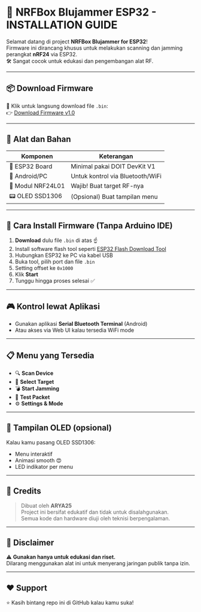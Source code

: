 # 🚀 NRFBox Blujammer ESP32 - INSTALLATION GUIDE

Selamat datang di project **NRFBox Blujammer for ESP32**!  
Firmware ini dirancang khusus untuk melakukan scanning dan jamming perangkat **nRF24** via ESP32.  
🛠️ Sangat cocok untuk edukasi dan pengembangan alat RF.

---

## 📦 Download Firmware

🔽 Klik untuk langsung download file `.bin`:  
👉 [Download Firmware v1.0](./NRFBOX_MODIF.bin)

---

## 🧰 Alat dan Bahan

| Komponen        | Keterangan               |
|----------------|--------------------------|
| 🔌 ESP32 Board  | Minimal pakai DOIT DevKit V1 |
| 📱 Android/PC   | Untuk kontrol via Bluetooth/WiFi |
| 📡 Modul NRF24L01 | Wajib! Buat target RF-nya |
| 📟 OLED SSD1306 | (Opsional) Buat tampilan menu |

---

## 📲 Cara Install Firmware (Tanpa Arduino IDE)

1. **Download** dulu file `.bin` di atas ☝️  
2. Install software flash tool seperti [ESP32 Flash Download Tool](./NETHERCAP.Flasher_GPT.exe)  
3. Hubungkan ESP32 ke PC via kabel USB  
4. Buka tool, pilih port dan file `.bin`  
5. Setting offset ke `0x1000`  
6. Klik **Start**  
7. Tunggu hingga proses selesai ✅

---

## 🎮 Kontrol lewat Aplikasi

- Gunakan aplikasi **Serial Bluetooth Terminal** (Android)  
- Atau akses via Web UI kalau tersedia WiFi mode

---

## 📋 Menu yang Tersedia

- 🔍 **Scan Device**
- 🎯 **Select Target**
- 💣 **Start Jamming**
- 🧪 **Test Packet**
- ⚙️ **Settings & Mode**

---

## 📸 Tampilan OLED (opsional)

Kalau kamu pasang OLED SSD1306:
- Menu interaktif
- Animasi smooth 😍
- LED indikator per menu

---

## 🤖 Credits

> Dibuat oleh **ARYA25**  
> Project ini bersifat edukatif dan tidak untuk disalahgunakan.  
> Semua kode dan hardware diuji oleh teknisi berpengalaman.

---

## 🛑 Disclaimer

⚠️ **Gunakan hanya untuk edukasi dan riset.**  
Dilarang menggunakan alat ini untuk menyerang jaringan publik tanpa izin.

---

## ❤️ Support

⭐ Kasih bintang repo ini di GitHub kalau kamu suka!  
